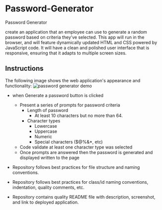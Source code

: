 # Password-Generator
Password Generator

create an application that an employee can use to generate a random password based on criteria they’ve selected. This app will run in the browser, and will feature dynamically updated HTML and CSS powered by JavaScript code. It will have a clean and polished user interface that is responsive, ensuring that it adapts to multiple screen sizes.

## Instructions

The following image shows the web application's appearance and functionality:
![password generator demo](./assets/05-javascript-challenge-demo.png)


* when Generate a password button is clicked
  * Present a series of prompts for password criteria
    * Length of password
      * At least 10 characters but no more than 64.
    * Character types
      * Lowercase
      * Uppercase
      * Numeric
      * Special characters ($@%&*, etc)
  * Code validate at least one character type was selected
  * Once prompts are answered then the password is generated and displayed written to the page


* Repository follows best practices for file structure and naming conventions.

* Repository follows best practices for class/id naming conventions, indentation, quality comments, etc.

* Repository contains quality README file with description, screenshot, and link to deployed application.